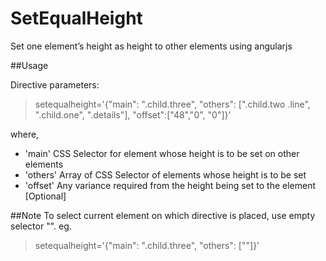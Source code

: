 # SetEqualHeight
Set one element’s height as height to other elements using angularjs

##Usage

Directive parameters:

>  setequalheight='{"main": ".child.three", "others": [".child.two .line", ".child.one", ".details"], "offset":["48","0", "0"]}'

where,

* 'main' CSS Selector for element whose height is to be set on other elements
* 'others' Array of CSS Selector of elements whose height is to be set
* 'offset' Any variance required from the height being set to the element [Optional]

##Note
To select current element on which directive is placed, use empty selector "".
eg.
> setequalheight='{"main": ".child.three", "others": [""]}'
